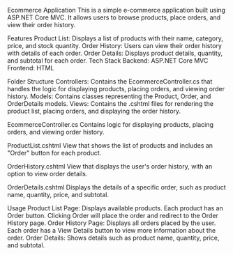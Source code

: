 Ecommerce Application
This is a simple e-commerce application built using ASP.NET Core MVC. It allows users to browse products, place orders, and view their order history.

Features
Product List: Displays a list of products with their name, category, price, and stock quantity.
Order History: Users can view their order history with details of each order.
Order Details: Displays product details, quantity, and subtotal for each order.
Tech Stack
Backend: ASP.NET Core MVC
Frontend: HTML

Folder Structure
Controllers: Contains the EcommerceController.cs that handles the logic for displaying products, placing orders, and viewing order history.
Models: Contains classes representing the Product, Order, and OrderDetails models.
Views: Contains the .cshtml files for rendering the product list, placing orders, and displaying the order history.

EcommerceController.cs
Contains logic for displaying products, placing orders, and viewing order history.

ProductList.cshtml
View that shows the list of products and includes an "Order" button for each product.

OrderHistory.cshtml
View that displays the user's order history, with an option to view order details.

OrderDetails.cshtml
Displays the details of a specific order, such as product name, quantity, price, and subtotal.

Usage
Product List Page:
Displays available products.
Each product has an Order button.
Clicking Order will place the order and redirect to the Order History page.
Order History Page:
Displays all orders placed by the user.
Each order has a View Details button to view more information about the order.
Order Details:
Shows details such as product name, quantity, price, and subtotal.
